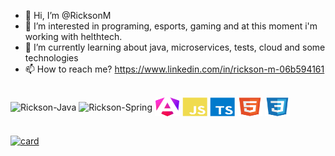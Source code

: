 - 👋 Hi, I’m @RicksonM
- 👀 I’m interested in programing, esports, gaming and at this moment i'm working with helthtech.
- 🌱 I’m currently learning about java, microservices, tests, cloud and some technologies 
- 📫 How to reach me? https://www.linkedin.com/in/rickson-m-06b594161         

<div style="display: inline_block"><br>
  <img align="center" alt="Rickson-Java" height="30" width="40" src="https://cdn.jsdelivr.net/gh/devicons/devicon/icons/java/java-original.svg" />        
  <img align="center" alt="Rickson-Spring" height="30" width="40" src="https://cdn.jsdelivr.net/gh/devicons/devicon/icons/spring/spring-original.svg" /> 
  <img align="center" alt="Rickson-CSS" height="30" width="40" src="https://raw.githubusercontent.com/devicons/devicon/master/icons/angular/angular-original.svg">
  <img align="center" alt="Rickson-Js" height="30" width="40" src="https://raw.githubusercontent.com/devicons/devicon/master/icons/javascript/javascript-plain.svg">
  <img align="center" alt="Rickson-Ts" height="30" width="40" src="https://raw.githubusercontent.com/devicons/devicon/master/icons/typescript/typescript-plain.svg">
  <img align="center" alt="Rickson-HTML" height="30" width="40" src="https://raw.githubusercontent.com/devicons/devicon/master/icons/html5/html5-original.svg">
  <img align="center" alt="Rickson-CSS" height="30" width="40" src="https://raw.githubusercontent.com/devicons/devicon/master/icons/css3/css3-original.svg">
  

  
</div>
<br>

[![card](https://github-readme-stats.vercel.app/api?username=ricksonm&theme=Dracula&show_icons=true)](https://github.com/anuraghazra/github-readme-stats) <br>



<!---
RicksonM/RicksonM is a ✨ special ✨ repository because its `README.md` (this file) appears on your GitHub profile.
You can click the Preview link to take a look at your changes.
--->
